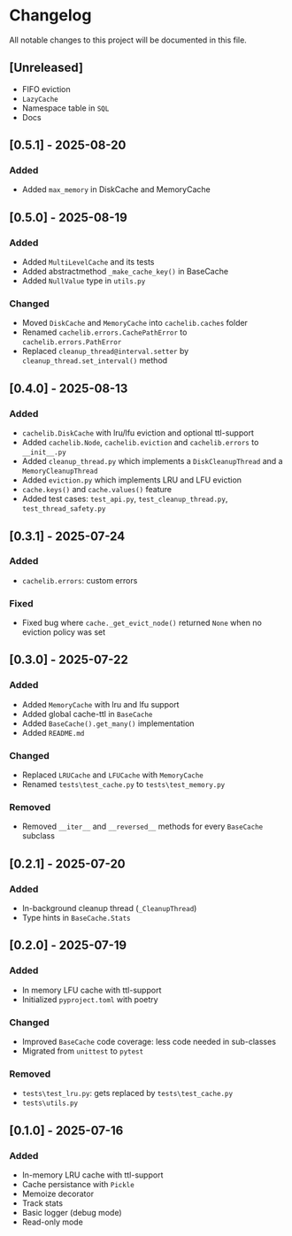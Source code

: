 # Changelog

All notable changes to this project will be documented in this file.

## [Unreleased]

- FIFO eviction
- `LazyCache`
- Namespace table in `SQL`
- Docs

## [0.5.1] - 2025-08-20

### Added

- Added `max_memory` in DiskCache and MemoryCache

## [0.5.0] - 2025-08-19

### Added

- Added `MultiLevelCache` and its tests
- Added abstractmethod `_make_cache_key()` in BaseCache
- Added `NullValue` type in `utils.py`

### Changed

- Moved `DiskCache` and `MemoryCache` into `cachelib.caches` folder
- Renamed `cachelib.errors.CachePathError` to `cachelib.errors.PathError`
- Replaced `cleanup_thread@interval.setter` by `cleanup_thread.set_interval()` method

## [0.4.0] - 2025-08-13

### Added

- `cachelib.DiskCache` with lru/lfu eviction and optional ttl-support
- Added `cachelib.Node`, `cachelib.eviction` and `cachelib.errors` to `__init__.py`
- Added `cleanup_thread.py` which implements a `DiskCleanupThread` and a `MemoryCleanupThread`
- Added `eviction.py` which implements LRU and LFU eviction
- `cache.keys()` and `cache.values()` feature
- Added test cases: `test_api.py`, `test_cleanup_thread.py`, `test_thread_safety.py`

## [0.3.1] - 2025-07-24

### Added

- `cachelib.errors`: custom errors

### Fixed

- Fixed bug where `cache._get_evict_node()` returned `None` when no eviction policy was set

## [0.3.0] - 2025-07-22

### Added

- Added `MemoryCache` with lru and lfu support
- Added global cache-ttl in `BaseCache`
- Added `BaseCache().get_many()` implementation
- Added `README.md`

### Changed

- Replaced `LRUCache` and `LFUCache` with `MemoryCache`
- Renamed `tests\test_cache.py` to `tests\test_memory.py`

### Removed

- Removed `__iter__` and `__reversed__` methods for every `BaseCache` subclass

## [0.2.1] - 2025-07-20

### Added

- In-background cleanup thread (`_CleanupThread`)
- Type hints in `BaseCache.Stats`

## [0.2.0] - 2025-07-19

### Added

- In memory LFU cache with ttl-support
- Initialized `pyproject.toml` with poetry

### Changed

- Improved `BaseCache` code coverage: less code needed in sub-classes
- Migrated from `unittest` to `pytest`

### Removed

- `tests\test_lru.py`: gets replaced by `tests\test_cache.py`
- `tests\utils.py`

## [0.1.0] - 2025-07-16

### Added

- In-memory LRU cache with ttl-support
- Cache persistance with `Pickle`
- Memoize decorator
- Track stats
- Basic logger (debug mode)
- Read-only mode
